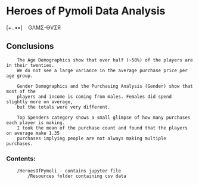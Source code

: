 # Heroes of Pymoli Data Analysis

[+..••]&nbsp;&nbsp;&nbsp;&nbsp;GΛMΣ-ӨVΣЯ

## Conclusions
		The Age Demographics show that over half (~58%) of the players are in their twenties. 
		We do not see a large variance in the average purchase price per age group.

		Gender Demographics and the Purchasing Analysis (Gender) show that most of the
		players and income is coming from males. Females did spend slightly more on average,
		but the totals were very different. 

		Top Spenders category shows a small glimpse of how many purchases each player is making.
		I took the mean of the purchase count and found that the players on average make 1.35
		purchases implying people are not always making multiple purchases.

### Contents:

		/HeroesOfPymoli - contains jupyter file
			/Resources folder containing csv data
		

		